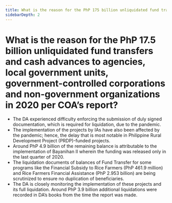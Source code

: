 ```yaml
---
title: What is the reason for the PhP 175 billion unliquidated fund transfers and cash advances to agencies local government units governmentcontrolled corporations and nongovernment organizations in 2020 per COA’s report?
sidebarDepth: 2
---
```


# What is the reason for the PhP 17.5 billion unliquidated fund transfers and cash advances to agencies, local government units, government-controlled corporations and non-government organizations in 2020 per COA’s report?


 - The DA experienced difficulty enforcing the submission of duly signed documentation, which is required for liquidation, due to the pandemic.
 - The implementation of the projects by IAs have also been affected by the pandemic; hence, the delay that is most notable in Philippine Rural Development Project (PRDP)-funded projects. 
 - Around PhP 4.9 billion of the remaining balance is attributable to the implementation of Bayanihan II wherein the funding was released only in the last quarter of 2020. 
 - The liquidation documents of balances of Fund Transfer for some programs like the Financial Subsidy to Rice Farmers (PhP 461.9 million) and Rice Farmers Financial Assistance (PhP 2.953 billion) are being scrutinized to ensure no duplication of beneficiaries. 
 - The DA is closely monitoring the implementation of these projects and its full liquidation. Around PhP 3.9 billion additional liquidations were recorded in DA’s books from the time the report was made.
